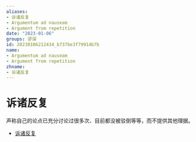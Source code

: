 ```yaml
---
aliases:
- 诉诸反复
- Argumentum ad nauseam
- Argument from repetition
date: "2023-01-06"
groups: 谬误
id: 20230106212434_b737be3f79914b7b
name:
- Argumentum ad nauseam
- Argument from repetition
zhname:
- 诉诸反复
---
```


# 诉诸反复

声称自己的论点已充分讨论过很多次、目前都没被驳倒等等，而不提供其他理据。

* [诉诸反复](https://zh.wikipedia.org/wiki/%E8%A8%B4%E8%AB%B8%E5%8F%8D%E8%A6%86)
